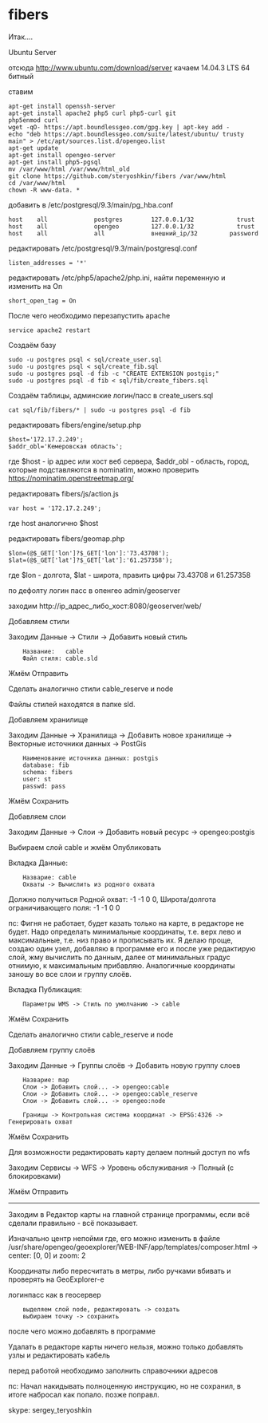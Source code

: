 # fibers

Итак....

Ubuntu Server

отсюда http://www.ubuntu.com/download/server качаем 14.04.3 LTS 64 битный

ставим

    apt-get install openssh-server
    apt-get install apache2 php5 curl php5-curl git
    php5enmod curl
    wget -qO- https://apt.boundlessgeo.com/gpg.key | apt-key add -
    echo "deb https://apt.boundlessgeo.com/suite/latest/ubuntu/ trusty main" > /etc/apt/sources.list.d/opengeo.list
    apt-get update
    apt-get install opengeo-server
    apt-get install php5-pgsql
    mv /var/www/html /var/www/html_old
    git clone https://github.com/steryoshkin/fibers /var/www/html
    cd /var/www/html
    chown -R www-data. *

добавить в /etc/postgresql/9.3/main/pg_hba.conf

    host    all             postgres        127.0.0.1/32            trust
    host    all             opengeo         127.0.0.1/32            trust
    host    all             all             внешний_ip/32         password

редактировать /etc/postgresql/9.3/main/postgresql.conf

    listen_addresses = '*'

редактировать /etc/php5/apache2/php.ini, найти переменную и изменить на On

    short_open_tag = On

После чего необходимо перезапустить apache

    service apache2 restart

Создаём базу

    sudo -u postgres psql < sql/create_user.sql
    sudo -u postgres psql < sql/create_fib.sql
    sudo -u postgres psql -d fib -c "CREATE EXTENSION postgis;"
    sudo -u postgres psql -d fib < sql/fib/create_fibers.sql
    
Создаём таблицы, админские логин/пасс в create_users.sql
    
    cat sql/fib/fibers/* | sudo -u postgres psql -d fib

редактировать fibers/engine/setup.php

    $host='172.17.2.249';
    $addr_obl='Кемеровская область';

где $host - ip адрес или хост веб сервера, $addr_obl - область, город, которые подставляются в nominatim, можно проверить https://nominatim.openstreetmap.org/

редактировать fibers/js/action.js

    var host = '172.17.2.249';

где host аналогично $host

редактировать fibers/geomap.php

    $lon=(@$_GET['lon']?$_GET['lon']:'73.43708');
    $lat=(@$_GET['lat']?$_GET['lat']:'61.257358');

где $lon - долгота, $lat - широта, править цифры 73.43708 и 61.257358

по дефолту логин пасс в опенгео admin/geoserver

заходим http://ip_адрес_либо_хост:8080/geoserver/web/

Добавляем стили

Заходим Данные -> Стили -> Добавить новый стиль

        Название:   cable
        Файл стиля: cable.sld

Жмём Отправить

Сделать аналогично стили cable_reserve и node

Файлы стилей находятся в папке sld.

Добавляем хранилище

Заходим Данные -> Хранилища -> Добавить новое хранилище -> Векторные источники данных -> PostGis

        Наименование источника данных: postgis
        database: fib
        schema: fibers
        user: st
        passwd: pass

Жмём Сохранить

Добавляем слои

Заходим Данные -> Слои -> Добавить новый ресурс -> opengeo:postgis

Выбираем слой cable и жмём Опубликовать

Вкладка Данные:

        Назварие: cable
        Охваты -> Вычислить из родного охвата

Должно получиться Родной охват: -1 -1 0 0, Широта/долгота ограничивающего поля: -1 -1 0 0

пс: Фигня не работает, будет казать только на карте, в редакторе не будет. Надо определать минимальные координаты, т.е. верх лево и максимальные, т.е. низ право и прописывать их. Я делаю проще, создаю один узел, добавляю в программе его и после уже редактирую слой, жму вычислить по данным, далее от минимальных градус отнимую, к максимальным прибавляю. Аналогичные координаты заношу во все слои и группу слоёв.

Вкладка Публикация:

        Параметры WMS -> Стиль по умолчанию -> cable

Жмём Сохранить

Сделать аналогично стили cable_reserve и node

Добавляем группу слоёв

Заходим Данные -> Группы слоёв -> Добавить новую группу слоев

        Назварие: map
        Слои -> Добавить слой... -> opengeo:cable
        Слои -> Добавить слой... -> opengeo:cable_reserve
        Слои -> Добавить слой... -> opengeo:node
        
        Границы -> Контрольная система координат -> EPSG:4326 -> Генерировать охват

Жмём Сохранить

Для возможности редактировать карту делаем полный доступ по wfs

Заходим Сервисы -> WFS -> Уровень обслуживания -> Полный (с блокировками)

Жмём Отправить

----------

Заходим в Редактор карты на главной странице программы, если всё сделали правильно - всё показывает.

Изначально центр непойми где, его можно изменить в файле /usr/share/opengeo/geoexplorer/WEB-INF/app/templates/composer.html -> center: [0, 0] и zoom: 2

Координаты либо пересчитать в метры, либо ручками вбивать и проверять на GeoExplorer-e

логинпасс как в геосервер

        выделяем слой node, редактировать -> создать
        выбираем точку -> сохранить

после чего можно добавлять в программе

Удалать в редакторе карты ничего нельзя, можно только добавлять узлы и редактировать кабель

перед работой необходимо заполнить справочники адресов

пс: Начал накидывать полноценную инструкцию, но не сохранил, в итоге набросал как попало. позже поправл.

skype: sergey_teryoshkin
